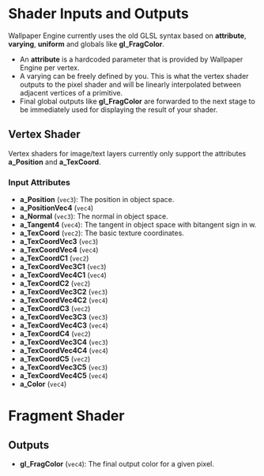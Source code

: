 
# Shader Inputs and Outputs

Wallpaper Engine currently uses the old GLSL syntax based on **attribute**, **varying**, **uniform** and globals like **gl_FragColor**.

* An **attribute** is a hardcoded parameter that is provided by Wallpaper Engine per vertex.
* A varying can be freely defined by you. This is what the vertex shader outputs to the pixel shader and will be linearly interpolated between adjacent vertices of a primitive.
* Final global outputs like **gl_FragColor** are forwarded to the next stage to be immediately used for displaying the result of your shader.

## Vertex Shader
Vertex shaders for image/text layers currently only support the attributes **a_Position** and **a_TexCoord**.

### Input Attributes
* **a_Position** (`vec3`): The position in object space.
* **a_PositionVec4** (`vec4`)
* **a_Normal** (`vec3`): The normal in object space.
* **a_Tangent4** (`vec4`): The tangent in object space with bitangent sign in w.
* **a_TexCoord** (`vec2`): The basic texture coordinates.
* **a_TexCoordVec3** (`vec3`)
* **a_TexCoordVec4** (`vec4`)
* **a_TexCoordC1** (`vec2`)
* **a_TexCoordVec3C1** (`vec3`)
* **a_TexCoordVec4C1** (`vec4`)
* **a_TexCoordC2** (`vec2`)
* **a_TexCoordVec3C2** (`vec3`)
* **a_TexCoordVec4C2** (`vec4`)
* **a_TexCoordC3** (`vec2`)
* **a_TexCoordVec3C3** (`vec3`)
* **a_TexCoordVec4C3** (`vec4`)
* **a_TexCoordC4** (`vec2`)
* **a_TexCoordVec3C4** (`vec3`)
* **a_TexCoordVec4C4** (`vec4`)
* **a_TexCoordC5** (`vec2`)
* **a_TexCoordVec3C5** (`vec3`)
* **a_TexCoordVec4C5** (`vec4`)
* **a_Color** (`vec4`)

# Fragment Shader

## Outputs
* **gl_FragColor** (`vec4`): The final output color for a given pixel.
